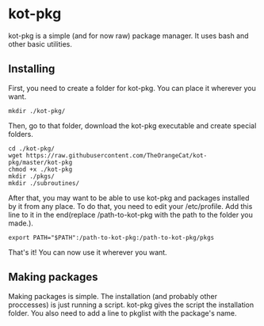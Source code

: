 # kot-pkg

kot-pkg is a simple (and for now raw) package manager. It uses bash and other basic utilities.

## Installing

First, you need to create a folder for kot-pkg. You can place it wherever you want.
```
mkdir ./kot-pkg/ 
```
Then, go to that folder, download the kot-pkg executable and create special folders.
```
cd ./kot-pkg/
wget https://raw.githubusercontent.com/TheOrangeCat/kot-pkg/master/kot-pkg
chmod +x ./kot-pkg
mkdir ./pkgs/
mkdir ./subroutines/
```
After that, you may want to be able to use kot-pkg and packages installed by it from any place. To do that, you need to
edit your /etc/profile. Add this line to it in the end(replace /path-to-kot-pkg with the path to the folder you made.).
```
export PATH="$PATH":/path-to-kot-pkg:/path-to-kot-pkg/pkgs
```
That's it! You can now use it wherever you want.

## Making packages

Making packages is simple. The installation (and probably other proccesses) is just running a script. kot-pkg gives the script the installation folder.
You also need to add a line to pkglist with the package's name.
